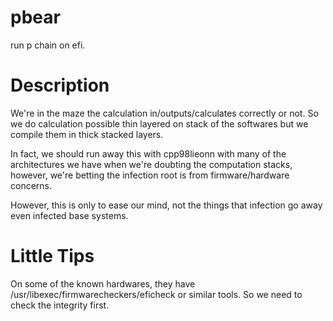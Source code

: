 # pbear
run p chain on efi.

# Description
We're in the maze the calculation in/outputs/calculates correctly or not.
So we do calculation possible thin layered on stack of the softwares but we compile them in thick stacked layers.

In fact, we should run away this with cpp98lieonn with many of the architectures we have when we're doubting the computation stacks, however, we're betting the infection root is from firmware/hardware concerns.

However, this is only to ease our mind, not the things that infection go away even infected base systems.

# Little Tips
On some of the known hardwares, they have /usr/libexec/firmwarecheckers/eficheck or similar tools. So we need to check the integrity first.

